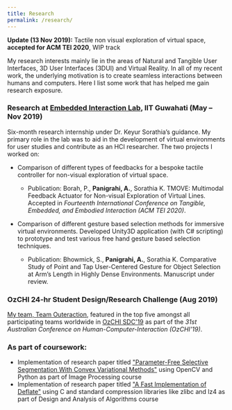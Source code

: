 ```yaml
---
title: Research
permalink: /research/
---
```


**Update (13 Nov 2019):** Tactile non visual exploration of virtual space, **accepted for ACM TEI 2020**, WIP track

My research interests mainly lie in the areas of Natural and Tangible User Interfaces, 3D User Interfaces (3DUI) and Virtual Reality. In all of my recent work, the underlying motivation is to create seamless interactions between humans and computers. Here I list some work that has helped me gain research exposure.

### Research at [Embedded Interaction Lab](http://embeddedinteractions.com/), IIT Guwahati (May – Nov 2019)
Six-month research internship under Dr. Keyur Sorathia’s guidance. My primary role in the lab was to aid in the development of virtual environments for user studies and contribute as an HCI researcher. The two projects I worked on:
* Comparison of different types of feedbacks for a bespoke tactile controller for non-visual exploration of virtual space.
  * Publication: Borah, P., **Panigrahi, A.**, Sorathia K. TMOVE: Multimodal Feedback Actuator for Non-visual Exploration of Virtual Lines. Accepted in *Fourteenth International Conference on Tangible, Embedded, and Embodied Interaction (ACM TEI 2020)*.

* Comparison of different gesture based selection methods for immersive virtual environments. Developed Unity3D application (with C# scripting) to prototype and test various free hand gesture based selection techniques.
  * Publication: Bhowmick, S., **Panigrahi, A.**, Sorathia K. Comparative Study of Point and Tap User-Centered Gesture for Object Selection at Arm’s Length in Highly Dense Environments. Manuscript under review.

### OzCHI 24-hr Student Design/Research Challenge (Aug 2019)
[My team, Team Outeraction](/projects/ozchi-sdc/), featured in the top five amongst all participating teams worldwide in [OzCHI SDC'19](http://ozchi2019.visemex.org/wp/participate/ozchi-student-design-challenge-sdc/) as part of the *31st Australian Conference on Human-Computer-Interaction (OzCHI'19)*.

### As part of coursework:
* Implementation of research paper titled ["Parameter-Free Selective Segmentation With Convex Variational Methods"](https://ieeexplore.ieee.org/document/8550655) using OpenCV and Python as part of Image Processing course
* Implementation of research paper titled ["A Fast Implementation of Deflate"](https://ieeexplore.ieee.org/document/6824430) using C and standard compression libraries like zlibc and lz4 as part of Design and Analysis of Algorithms course

